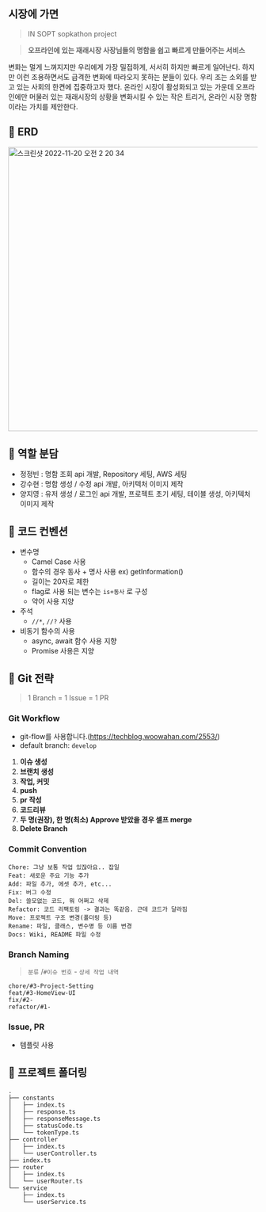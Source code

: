 ## 시장에 가면
> IN SOPT sopkathon project

> **오프라인에 있는 재래시장 사장님들의 명함을 쉽고 빠르게 만들어주는 서비스**

변화는 멀게 느껴지지만 우리에게 가장 밀접하게, 서서히 하지만 빠르게 일어난다. 하지만 이런 조용하면서도 급격한 변화에 따라오지 못하는 분들이 있다. 우리 조는 소외를 받고 있는 사회의 한켠에 집중하고자 했다. 온라인 시장이 활성화되고 있는 가운데 오프라인에만 머물러 있는 재래시장의 상황을 변화시킬 수 있는 작은 트리거, 온라인 시장 명함이라는 가치를 제안한다.

## 📌 ERD

<img width="574" alt="스크린샷 2022-11-20 오전 2 20 34" src="https://user-images.githubusercontent.com/43312096/202863439-7d2209d3-2bb3-4229-bb89-f1b683a50990.png">

## 📌 역할 분담
- 정정빈 : 명함 조회 api 개발, Repository 세팅, AWS 세팅
- 강수현 : 명함 생성 / 수정 api 개발, 아키텍처 이미지 제작
- 양지영 : 유저 생성 / 로그인 api 개발, 프로젝트 초기 세팅, 테이블 생성, 아키텍처 이미지 제작

## 📌 코드 컨벤션
- 변수명
    - Camel Case 사용
    - 함수의 경우 동사 + 명사 사용 ex) getInformation()
    - 길이는 20자로 제한
    - flag로 사용 되는 변수는 `is+동사` 로 구성
    - 약어 사용 지양
- 주석
    - `//*`, `//?` 사용 
- 비동기 함수의 사용
    - async, await 함수 사용 지향
    - Promise 사용은 지양
## 📌 Git 전략
> 1 Branch = 1 Issue = 1 PR
### Git Workflow
- git-flow를 사용합니다.(https://techblog.woowahan.com/2553/)
- default branch: `develop`

1. **이슈 생성**
2. **브랜치 생성**
3. **작업, 커밋**
4. **push**
5. **pr 작성**
6. **코드리뷰**
7. **두 명(권장), 한 명(최소) Approve 받았을 경우 셀프 merge**
8. **Delete Branch**

### Commit Convention
```
Chore: 그냥 보통 작업 있잖아요.. 잡일
Feat: 새로운 주요 기능 추가
Add: 파일 추가, 에셋 추가, etc...
Fix: 버그 수정
Del: 쓸모없는 코드, 뭐 어쩌고 삭제
Refactor: 코드 리팩토링 -> 결과는 똑같음. 근데 코드가 달라짐
Move: 프로젝트 구조 변경(폴더링 등)
Rename: 파일, 클래스, 변수명 등 이름 변경
Docs: Wiki, README 파일 수정
```
### Branch Naming
> `분류` /`#이슈 번호` - `상세 작업 내역`
```
chore/#3-Project-Setting
feat/#3-HomeView-UI
fix/#2-
refactor/#1-
```

### Issue, PR
- 템플릿 사용

## 📌 프로젝트 폴더링
```
.
├── constants
│   ├── index.ts
│   ├── response.ts
│   ├── responseMessage.ts
│   ├── statusCode.ts
│   └── tokenType.ts
├── controller
│   ├── index.ts
│   └── userController.ts
├── index.ts
├── router
│   ├── index.ts
│   └── userRouter.ts
└── service
    ├── index.ts
    └── userService.ts
```
